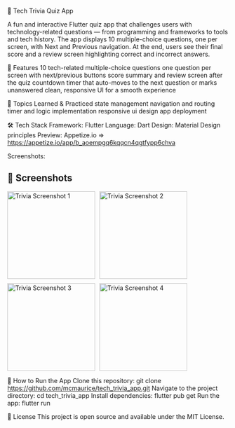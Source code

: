 🧠 Tech Trivia Quiz App

A fun and interactive Flutter quiz app that challenges users with technology-related questions — from programming and frameworks to tools and tech history.
The app displays 10 multiple-choice questions, one per screen, with Next and Previous navigation. At the end, users see their final score and a review screen highlighting correct and incorrect answers.

🚀 Features
10 tech-related multiple-choice questions
one question per screen with next/previous buttons
score summary and review screen after the quiz
countdown timer that auto-moves to the next question or marks unanswered
clean, responsive UI for a smooth experience

🧩 Topics Learned & Practiced
state management
navigation and routing
timer and logic implementation
responsive ui design
app deployment

🛠️ Tech Stack
Framework: Flutter
Language: Dart
Design: Material Design principles
Preview: Appetize.io => https://appetize.io/app/b_aoempgq6kqqcn4qgtfypp6chva

Screenshots:

## 📸 Screenshots

<div style="display: flex; gap: 10px; flex-wrap: wrap;">

  <img src="https://github.com/user-attachments/assets/20deb93c-2d09-4440-9564-0eaf2a302142" width="200" alt="Trivia Screenshot 1" />
  <img src="https://github.com/user-attachments/assets/e425bca1-ed4f-49a2-80da-5a5547b78a73" width="200" alt="Trivia Screenshot 2" />
  <img src="https://github.com/user-attachments/assets/91bb0edd-a3b4-4d7e-a40a-8f3a0ec84f4d" width="200" alt="Trivia Screenshot 3" />
  <img src="https://github.com/user-attachments/assets/0e448dcb-4798-414a-b36f-6ddd854ae77d" width="200" alt="Trivia Screenshot 4" />

</div>


📲 How to Run the App
Clone this repository:
git clone https://github.com/mcmaurice/tech_trivia_app.git
Navigate to the project directory:
cd tech_trivia_app
Install dependencies:
flutter pub get
Run the app:
flutter run

🧾 License
This project is open source and available under the MIT License.
